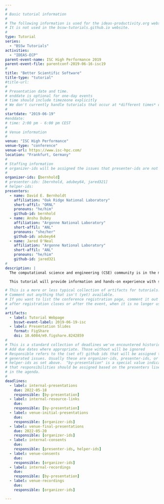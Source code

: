 ```yaml
---
#
# Basic tutorial information
#
# The following information is used for the ideas-productivity.org website only.
# It is not used in the bssw-tutorials.github.io website.
#
type: Tutorial
series:
  - "BSSw Tutorials"
activities:
  - "IDEAS-ECP"
parent-event-name: ISC High Performance 2019
parent-event-file: parentconf-2019-06-16-isc19
#
title: "Better Scientific Software"
title-type: "tutorial"
#title-url:
#
# Presentation date and time.
# enddate is optional for one-day events
# time should include timezeone explicitly
# We don't currently handle tutorials that occur at *different times* on multiple days
#
startdate: "2019-06-19"
#enddate: 
# time: 2:00 pm - 6:00 pm CEST
#
# Venue information
#
venue: "ISC High Performance"
venue-type: "conference"
venue-url: https://www.isc-hpc.com/
location: "Frankfurt, Germany"
#
# Staffing information
# organizer-ids will be assigned the issues that presenter-ids are not doing, basically
#
organizer-ids: [bernhold]
# presenter-ids: [bernhold, adubey64, jared321]
# helper-ids: 
presenters:
  - name: David E. Bernholdt
    affiliation: "Oak Ridge National Laboratory"
    short-affil: "ORNL"
    pronouns: "he/him"
    github-id: bernhold
  - name: Anshu Dubey
    affiliation: "Argonne National Laboratory"
    short-affil: "ANL"
    pronouns: "she/her"
    github-id: adubey64
  - name: Jared O'Neal
    affiliation: "Argonne National Laboratory"
    short-affil: "ANL"
    pronouns: "he/him"
    github-id: jared321
#
description: |
  The computational science and engineering (CSE) community is in the midst of an extremely challenging period created by the confluence of disruptive changes in computing architectures, demand for greater scientific reproducibility, and new opportunities for greatly improved simulation capabilities, especially through coupling physics and scales.  Computer architecture changes require new software design and implementation strategies, including significant refactoring of existing code. Reproducibility demands require more rigor across the entire software endeavor. Code coupling requires aggregate team interactions including integration of software processes and practices.  These challenges demand large investments in scientific software development and improved practices.  Focusing on improved developer productivity and software sustainability is both urgent and essential.

  This tutorial will provide information and hands-on experience with software practices, processes, and tools explicitly tailored for CSE.  Goals are improving the productivity of those who develop CSE software and increasing the sustainability of software artifacts.  We discuss practices that are relevant for projects of all sizes, with emphasis on small teams, and on aggregate teams composed of small teams.  Topics include software licensing, effective models, tools, and processes for small teams (including agile workflow management), reproducibility, and scientific software testing (including automated testing and continuous integration).

# This is a more or less typical collection of artifacts for tutorials.
# Comment out anything that isn't (yet) available.
# If you want to list the conference registration page, comment it out
# after registration closes or after the event, when it is no longer useful.
#
artifacts:
  - label: Tutorial Webpage
    bsswt-event-label: 2019-06-19-isc
  - label: Presentation Slides
    format: FigShare
    doi: 10.6084/m9.figshare.8242859
#
# This is a standard collection of deadlines we've encountered historically
# Add due dates where appropriate. Those without will be ignored
# Responsible refers to the (set of) github ids that will be assigned to
# generated issues. Usually these are organizer-ids, presenter-ids, or
# helper-ids as set above.  "by-presentation" is a special value indicating
# that responsibilities should be assigned based on the presenters liseted
# in the agenda.
#
deadlines:
  - label: internal-presentations
    due: 2022-05-18
    responsible: [by-presentation]
  - label: internal-resource-links
    due: 
    responsible: [by-presentation]
  - label: venue-initial-presentations
    due: 
    responsible: [organizer-ids]
  - label: venue-final-presentations
    due: 2022-05-20
    responsible: [organizer-ids]
  - label: internal-consents
    due:
    responsible: [presenter-ids, helper-ids]
  - label: venue-consents
    due: 
    responsible: [organizer-ids]
  - label: internal-recordings
    due: 
    responsible: [by-presentation]
  - label: venue-recordings
    due: 
    responsible: [organizer-ids]

---
```


